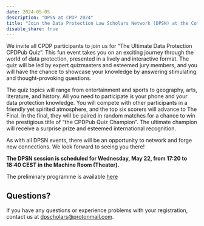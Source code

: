 ```yaml
---
date: 2024-05-05
description: "DPSN at CPDP 2024"
title: "Join the Data Protection Law Scholars Network (DPSN) at the Computers, Privacy and Data Protection Conference (CPDP) on Wednesday, 22 May 2024"
disable_share: true
---
```



We invite all CPDP participants to join us for “The Ultimate Data Protection CPDPub Quiz”. 
This fun event takes you on an exciting journey through the world of data protection, presented in a lively and interactive format. 
The quiz will be led by expert quizmasters and esteemed jury members, and you will have the chance to showcase your knowledge by answering stimulating and thought-provoking questions. 

The quiz topics will range from entertainment and sports to geography, arts, literature, and history. 
All you need to participate is your phone and your data protection knowledge. 
You will compete with other participants in a friendly yet spirited atmosphere, and the top six scorers will advance to The Final. 
In the final, they will be paired in random matches for a chance to win the prestigious title of “the CPDPub Quiz Champion”. 
The ultimate champion will receive a surprise prize and esteemed international recognition. 

As with all DPSN events, there will be an opportunity to network and forge new connections. We look forward to seeing you there!

**The DPSN session is scheduled for Wednesday, May 22, from 17:20 to 18:40 CEST in the Machine Room (Theater).**

The preliminary programme is available [here](https://www.cpdpconferences.org/schedule)

## Questions? ##
If you have any questions or experience problems with your registration, contact us at dpscholars@protonmail.com.
